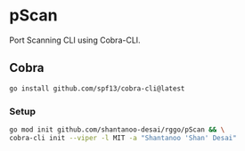 # pScan

Port Scanning CLI using Cobra-CLI.

## Cobra

```bash
go install github.com/spf13/cobra-cli@latest
```

### Setup

```bash
go mod init github.com/shantanoo-desai/rggo/pScan && \
cobra-cli init --viper -l MIT -a "Shantanoo 'Shan' Desai"
```
